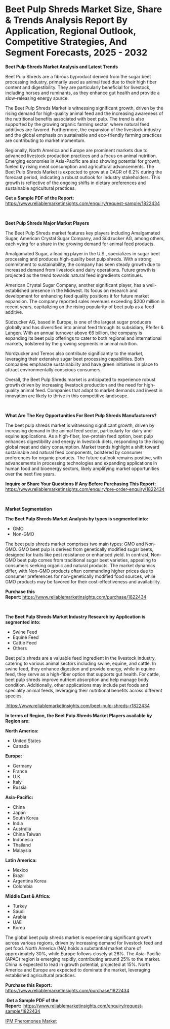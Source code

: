 <p><h1>Beet Pulp Shreds Market Size, Share & Trends Analysis Report By Application, Regional Outlook, Competitive Strategies, And Segment Forecasts, 2025 - 2032</h1></p><p><strong>Beet Pulp Shreds Market Analysis and Latest Trends</strong></p>
<p><p>Beet Pulp Shreds are a fibrous byproduct derived from the sugar beet processing industry, primarily used as animal feed due to their high fiber content and digestibility. They are particularly beneficial for livestock, including horses and ruminants, as they enhance gut health and provide a slow-releasing energy source.</p><p>The Beet Pulp Shreds Market is witnessing significant growth, driven by the rising demand for high-quality animal feed and the increasing awareness of the nutritional benefits associated with beet pulp. The trend is also supported by the growing organic farming sector, where natural feed additives are favored. Furthermore, the expansion of the livestock industry and the global emphasis on sustainable and eco-friendly farming practices are contributing to market momentum.</p><p>Regionally, North America and Europe are prominent markets due to advanced livestock production practices and a focus on animal nutrition. Emerging economies in Asia-Pacific are also showing potential for growth, fueled by rising meat consumption and agricultural advancements. The Beet Pulp Shreds Market is expected to grow at a CAGR of 6.2% during the forecast period, indicating a robust outlook for industry stakeholders. This growth is reflective of the ongoing shifts in dietary preferences and sustainable agricultural practices.</p></p>
<p><strong>Get a Sample PDF of the Report:&nbsp;</strong> <a href="https://www.reliablemarketinsights.com/enquiry/request-sample/1822434?utm_campaign=2951&utm_medium=2&utm_source=Github&utm_content=ia&utm_term=30032025&utm_id=beet-pulp-shreds">https://www.reliablemarketinsights.com/enquiry/request-sample/1822434</a></p>
<p>&nbsp;</p>
<p><strong>Beet Pulp Shreds Major Market Players</strong></p>
<p><p>The Beet Pulp Shreds market features key players including Amalgamated Sugar, American Crystal Sugar Company, and Südzucker AG, among others, each vying for a share in the growing demand for animal feed products.</p><p>Amalgamated Sugar, a leading player in the U.S., specializes in sugar beet processing and produces high-quality beet pulp shreds. With a strong commitment to sustainability, the company has seen steady growth due to increased demand from livestock and dairy operations. Future growth is projected as the trend towards natural feed ingredients continues.</p><p>American Crystal Sugar Company, another significant player, has a well-established presence in the Midwest. Its focus on research and development for enhancing feed quality positions it for future market expansion. The company reported sales revenues exceeding $200 million in recent years, capitalizing on the rising popularity of beet pulp as a feed additive.</p><p>Südzucker AG, based in Europe, is one of the largest sugar producers globally and has diversified into animal feed through its subsidiary, Pfeifer & Langen. With an annual turnover above €6 billion, the company is expanding its beet pulp offerings to cater to both regional and international markets, bolstered by the growing segments in animal nutrition.</p><p>Nordzucker and Tereos also contribute significantly to the market, leveraging their extensive sugar beet processing capabilities. Both companies emphasize sustainability and have green initiatives in place to attract environmentally conscious consumers.</p><p>Overall, the Beet Pulp Shreds market is anticipated to experience robust growth driven by increasing livestock production and the need for high-quality animal feed. Companies that adapt to market demands and invest in innovation are likely to thrive in this competitive landscape.</p></p>
<p>&nbsp;</p>
<p><strong>What Are The Key Opportunities For Beet Pulp Shreds Manufacturers?</strong></p>
<p><p>The beet pulp shreds market is witnessing significant growth, driven by increasing demand in the animal feed sector, particularly for dairy and equine applications. As a high-fiber, low-protein feed option, beet pulp enhances digestibility and energy in livestock diets, responding to the rising global meat and dairy consumption. Market trends highlight a shift toward sustainable and natural feed components, bolstered by consumer preferences for organic products. The future outlook remains positive, with advancements in processing technologies and expanding applications in human food and bioenergy sectors, likely amplifying market opportunities over the next five years.</p></p>
<p><strong>Inquire or Share Your Questions If Any Before Purchasing This Report:</strong> <a href="https://www.reliablemarketinsights.com/enquiry/pre-order-enquiry/1822434?utm_campaign=2951&utm_medium=2&utm_source=Github&utm_content=ia&utm_term=30032025&utm_id=beet-pulp-shreds">https://www.reliablemarketinsights.com/enquiry/pre-order-enquiry/1822434</a></p>
<p>&nbsp;</p>
<p><strong>Market Segmentation</strong></p>
<p><strong>The Beet Pulp Shreds Market Analysis by types is segmented into:</strong></p>
<p><ul><li>GMO</li><li>Non-GMO</li></ul></p>
<p><p>The beet pulp shreds market comprises two main types: GMO and Non-GMO. GMO beet pulp is derived from genetically modified sugar beets, designed for traits like pest resistance or enhanced yield. In contrast, Non-GMO beet pulp comes from traditional sugar beet varieties, appealing to consumers seeking organic and natural products. The market dynamics differ, with Non-GMO products often commanding higher prices due to consumer preferences for non-genetically modified food sources, while GMO products may be favored for their cost-effectiveness and availability.</p></p>
<p><strong>Purchase this Report:&nbsp;</strong><a href="https://www.reliablemarketinsights.com/purchase/1822434?utm_campaign=2951&utm_medium=2&utm_source=Github&utm_content=ia&utm_term=30032025&utm_id=beet-pulp-shreds">https://www.reliablemarketinsights.com/purchase/1822434</a></p>
<p>&nbsp;</p>
<p><strong>The Beet Pulp Shreds Market Industry Research by Application is segmented into:</strong></p>
<p><ul><li>Swine Feed</li><li>Equine Feed</li><li>Cattle Feed</li><li>Others</li></ul></p>
<p><p>Beet pulp shreds are a valuable feed ingredient in the livestock industry, catering to various animal sectors including swine, equine, and cattle. In swine feed, they enhance digestion and provide energy, while in equine feed, they serve as a high-fiber option that supports gut health. For cattle, beet pulp shreds improve nutrient absorption and help manage body condition. Additionally, other applications may include pet foods and speciality animal feeds, leveraging their nutritional benefits across different species.</p></p>
<p><a href="https://www.reliablemarketinsights.com/beet-pulp-shreds-r1822434?utm_campaign=2951&utm_medium=2&utm_source=Github&utm_content=ia&utm_term=30032025&utm_id=beet-pulp-shreds">&nbsp;https://www.reliablemarketinsights.com/beet-pulp-shreds-r1822434</a></p>
<p><strong>In terms of Region, the Beet Pulp Shreds Market Players available by Region are:</strong></p>
<p>
    <p> <strong> North America: </strong>
        <ul>
            <li>United States</li>
            <li>Canada</li>
        </ul>
        </p> 
    <p> <strong> Europe: </strong>
        <ul>
            <li>Germany</li>
            <li>France</li>
            <li>U.K.</li>
            <li>Italy</li>
            <li>Russia</li>
        </ul>
        </p> 
    <p> <strong> Asia-Pacific: </strong>
        <ul>
            <li>China</li>
            <li>Japan</li>
            <li>South Korea</li>
            <li>India</li>
            <li>Australia</li>
            <li>China Taiwan</li>
            <li>Indonesia</li>
            <li>Thailand</li>
            <li>Malaysia</li>
        </ul>
        </p> 
    <p> <strong> Latin America: </strong>
        <ul>
            <li>Mexico</li>
            <li>Brazil</li>
            <li>Argentina Korea</li>
            <li>Colombia</li>
        </ul>
        </p> 
    <p> <strong> Middle East & Africa: </strong>
        <ul>
            <li>Turkey</li>
            <li>Saudi</li>
            <li>Arabia</li>
            <li>UAE</li>
            <li>Korea</li>
        </ul>
    </p>
    </p>
<p><p>The global beet pulp shreds market is experiencing significant growth across various regions, driven by increasing demand for livestock feed and pet food. North America (NA) holds a substantial market share of approximately 30%, while Europe follows closely at 28%. The Asia-Pacific (APAC) region is emerging rapidly, contributing around 25% to the market. China is expected to lead in growth potential, projected at 15%. North America and Europe are expected to dominate the market, leveraging established agricultural practices.</p></p>
<p><strong>Purchase this Report: </strong><a href="https://www.reliablemarketinsights.com/purchase/1822434?utm_campaign=2951&utm_medium=2&utm_source=Github&utm_content=ia&utm_term=30032025&utm_id=beet-pulp-shreds">https://www.reliablemarketinsights.com/purchase/1822434</a></p>
<p>&nbsp;<strong>Get a Sample PDF of the Report:&nbsp;&nbsp;</strong><a href="https://www.reliablemarketinsights.com/enquiry/request-sample/1822434?utm_campaign=2951&utm_medium=2&utm_source=Github&utm_content=ia&utm_term=30032025&utm_id=beet-pulp-shreds">https://www.reliablemarketinsights.com/enquiry/request-sample/1822434</a></p>
<p><strong></strong></p>
<p><p><a href="https://github.com/hannajuana198484/Market-Research-Report-List-1/blob/main/ipm-pheromones-market.md?utm_campaign=2951&utm_medium=2&utm_source=Github&utm_content=ia&utm_term=30032025&utm_id=beet-pulp-shreds">IPM Pheromones Market</a></p></p>